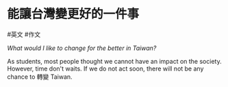 # 能讓台灣變更好的一件事
#英文 #作文 

*What would I like to change for the better in Taiwan?*

As students, most people thought we cannot have an impact on the society. However, time don't waits. If we do not act soon, there will not be any chance to 轉變 Taiwan.

